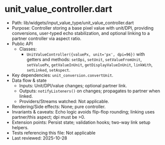 # unit_value_controller.dart

- Path: lib/widgets/input_value_type/unit_value_controller.dart
- Purpose: Controller storing a base pixel value with unit/DPI, providing conversions, user-typed echo stabilization, and optional linking to a partner controller via aspect ratio.
- Public API
  - Classes:
    - `UnitValueController({valuePx, unit='px', dpi=96})` with getters and methods: `setDpi`, `setUnit`, `setValueFromUnit`, `setValuePx`, `getValueInUnit`, `getDisplayValueInUnit`, `linkWith`, `setLinked`, `setAspect`.
- Key dependencies: `unit_conversion.convertUnit`.
- Data flow & state
  - Inputs: Unit/DPI/value changes; optional partner link.
  - Outputs: `notifyListeners()` on changes; propagates to partner when linked.
  - Providers/Streams watched: Not applicable.
- Rendering/Side effects: None; pure controller.
- Invariants & caveats: Echo logic avoids flip-flop rounding; linking uses partner/this aspect; dpi must be >0.
- Extension points: Persist state; validation hooks; two-way link setup helpers.
- Tests referencing this file: Not applicable
- Last reviewed: 2025-10-28
